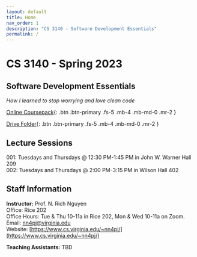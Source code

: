 ```yaml
---
layout: default
title: Home
nav_order: 1
description: "CS 3140 - Software Development Essentials"
permalink: /
---
```


# CS 3140 - Spring 2023
## Software Development Essentials
_How I learned to stop worrying and love clean code_

[Online Coursepack](http://sde-course.com){: .btn .btn-primary .fs-5 .mb-4 .mb-md-0 .mr-2 }

[Drive Folder](https://drive.google.com/drive/folders/1PnTRphKY5adKNRX_XDCGI1djVgW68uwH?usp=sharing){: .btn .btn-primary .fs-5 .mb-4 .mb-md-0 .mr-2 }

## Lecture Sessions
001: Tuesdays and Thursdays @ 12:30 PM-1:45 PM in John W. Warner Hall 209  
002: Tuesdays and Thursdays @ 2:00 PM-3:15 PM in Wilson Hall 402

## Staff Information
__Instructor:__ Prof. N. Rich Nguyen   
Office: Rice 202   
Office Hours: Tue & Thu 10-11a in Rice 202, Mon & Wed 10-11a on Zoom.  
Email: [nn4pj@virginia.edu](mailto:nn4pj@virginia.edu)    
Website: [https://www.cs.virginia.edu/~nn4pj/](https://www.cs.virginia.edu/~nn4pj/)    

__Teaching Assistants:__ TBD  
